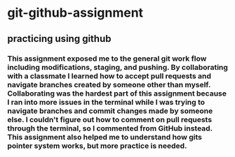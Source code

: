 # git-github-assignment
## **practicing using github**
### This assignment exposed me to the general git work flow including modifications, staging, and pushing. By collaborating with a classmate I learned how to accept pull requests and navigate branches created by someone other than myself. Collaborating was the hardest part of this assignment because I ran into more issues in the terminal while I was trying to navigate branches and commit changes made by someone else. I couldn't figure out how to comment on pull requests through the terminal, so I commented from GitHub instead. This assignment also helped me to understand how gits pointer system works, but more practice is needed.
